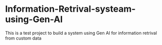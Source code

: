 # Information-Retrival-systeam-using-Gen-AI
This is a test project to build a system using Gen AI for information retrival from custom data 
